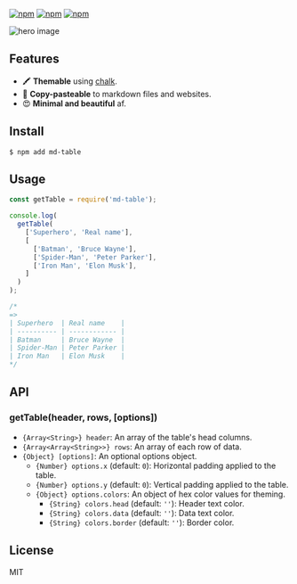 [![npm](https://img.shields.io/npm/dm/md-table.svg)](https://www.npmjs.com/package/md-table)
[![npm](https://img.shields.io/npm/v/md-table.svg)](https://www.npmjs.com/package/md-table)
[![npm](https://david-dm.org/markusylisiurunen/md-table.svg)](https://www.npmjs.com/package/md-table)

![hero image](https://rawgit.com/markusylisiurunen/md-table/master/assets/hero.png)

## Features

* 🖍 **Themable** using [chalk](https://www.npmjs.com/package/chalk).
* 📎 **Copy-pasteable** to markdown files and websites.
* 😍 **Minimal and beautiful** af.

## Install

```shell
$ npm add md-table
```

## Usage

```js
const getTable = require('md-table');

console.log(
  getTable(
    ['Superhero', 'Real name'],
    [
      ['Batman', 'Bruce Wayne'],
      ['Spider-Man', 'Peter Parker'],
      ['Iron Man', 'Elon Musk'],
    ]
  )
);

/*
=>
| Superhero  | Real name    |
| ---------- | ------------ |
| Batman     | Bruce Wayne  |
| Spider-Man | Peter Parker |
| Iron Man   | Elon Musk    |
*/
```

## API

### getTable(header, rows, [options])

* `{Array<String>} header`: An array of the table's head columns.
* `{Array<Array<String>>} rows`: An array of each row of data.
* `{Object} [options]`: An optional options object.
  * `{Number} options.x` (default: `0`): Horizontal padding applied to the table.
  * `{Number} options.y` (default: `0`): Vertical padding applied to the table.
  * `{Object} options.colors`: An object of hex color values for theming.
    * `{String} colors.head` (default: `''`): Header text color.
    * `{String} colors.data` (default: `''`): Data text color.
    * `{String} colors.border` (default: `''`): Border color.

## License

MIT

